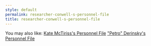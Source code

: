```yaml
---
style: default
permalink: researcher-conwell-s-personnel-file
title: researcher-conwell-s-personnel-file
---
```

You may also like:
[Kate McTiriss's Personnel File](http://scp-wiki.net/kate-mctiriss-s-personnel-file)
["Petro" Derinsky's Personnel File](http://scp-wiki.net/petro-derinsky-s-personnel-file)